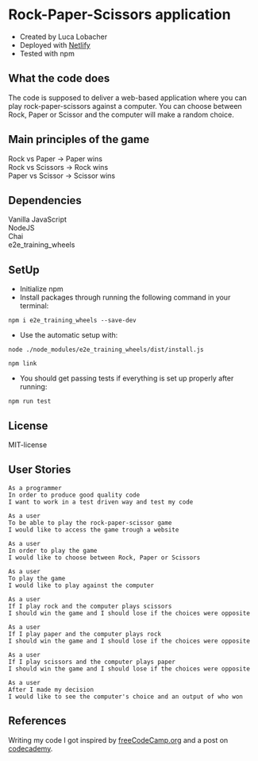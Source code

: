 # Rock-Paper-Scissors application
* Created by Luca Lobacher 
* Deployed with [Netlify](https://rps-lm.netlify.com/)
* Tested with npm

## What the code does
The code is supposed to deliver a web-based application where you can play rock-paper-scissors against a computer. You can choose between Rock, Paper or Scissor and the computer will make a random choice.

## Main principles of the game
Rock vs Paper -> Paper wins  
Rock vs Scissors -> Rock wins  
Paper vs Scissor -> Scissor wins  

## Dependencies
Vanilla JavaScript  
NodeJS  
Chai  
e2e_training_wheels  

## SetUp
* Initialize npm
* Install packages through running the following command in your terminal:
```
npm i e2e_training_wheels --save-dev
```
* Use the automatic setup with:
```
node ./node_modules/e2e_training_wheels/dist/install.js
```
```
npm link
```
* You should get passing tests if everything is set up properly after running:
```
npm run test
```

## License
MIT-license

## User Stories
```
As a programmer  
In order to produce good quality code  
I want to work in a test driven way and test my code  
```
```
As a user  
To be able to play the rock-paper-scissor game  
I would like to access the game trough a website  
```
```
As a user  
In order to play the game  
I would like to choose between Rock, Paper or Scissors  
```
```
As a user  
To play the game  
I would like to play against the computer  
```
```
As a user  
If I play rock and the computer plays scissors  
I should win the game and I should lose if the choices were opposite  
```
```
As a user  
If I play paper and the computer plays rock  
I should win the game and I should lose if the choices were opposite  
```
```
As a user  
If I play scissors and the computer plays paper  
I should win the game and I should lose if the choices were opposite  
```
```
As a user  
After I made my decision  
I would like to see the computer's choice and an output of who won  
```

## References
Writing my code I got inspired by [freeCodeCamp.org](https://www.youtube.com/watch?v=jaVNP3nIAv0) and a post on [codecademy](https://www.codecademy.com/forum_questions/50be9a6f9f1fcd5cb60000dc).